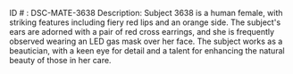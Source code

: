 ID # : DSC-MATE-3638
Description: Subject 3638 is a human female, with striking features including fiery red lips and an orange side. The subject's ears are adorned with a pair of red cross earrings, and she is frequently observed wearing an LED gas mask over her face. The subject works as a beautician, with a keen eye for detail and a talent for enhancing the natural beauty of those in her care.